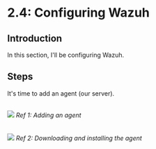 # 2.4: Configuring Wazuh
## Introduction
In this section, I'll be configuring Wazuh.

## Steps
It's time to add an agent (our server).

<br>
<img src="https://i.imgur.com/sQPJIbo.png">
<i>Ref 1: Adding an agent</i>
<br><br>

<br>
<img src="https://i.imgur.com/iSEoJ0M.png">
<i>Ref 2: Downloading and installing the agent</i>
<br><br>

